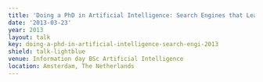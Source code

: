 ```yaml
---
title: 'Doing a PhD in Artificial Intelligence: Search Engines that Learn'
date: '2013-03-23'
year: 2013
layout: talk
key: doing-a-phd-in-artificial-intelligence-search-engi-2013
shield: talk-lightblue
venue: Information day BSc Artificial Intelligence
location: Amsterdam, The Netherlands
---
```

